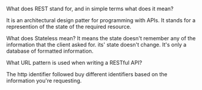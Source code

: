 What does REST stand for, and in simple terms what does it mean?

It is an architectural design patter for programming with APIs.
It stands for a represention of the state of the required resource.


What does Stateless mean?
It means the state doesn't remember any of the information that the client asked 
for. its' state doesn't change. It's only a database of formatted information.

What URL pattern is used when writing a RESTful API?

The http identifier followed buy  different identifiers based on the information you're requesting.


